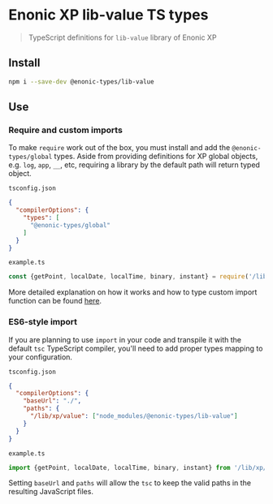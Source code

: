 # Enonic XP lib-value TS types

> TypeScript definitions for `lib-value` library of Enonic XP

## Install

```bash
npm i --save-dev @enonic-types/lib-value
```

## Use

### Require and custom imports

To make `require` work out of the box, you must install and add the `@enonic-types/global` types. Aside from providing definitions for XP
global objects, e.g. `log`, `app`, `__`, etc, requiring a library by the default path will return typed object.

`tsconfig.json`

```json
{
  "compilerOptions": {
    "types": [
      "@enonic-types/global"
    ]
  }
}
```

`example.ts`

```ts
const {getPoint, localDate, localTime, binary, instant} = require('/lib/xp/value');
```

More detailed explanation on how it works and how to type custom import function can be
found [here](https://developer.enonic.com/docs/xp/stable/api).

### ES6-style import

If you are planning to use `import` in your code and transpile it with the default `tsc` TypeScript compiler, you'll need to add proper
types mapping to your configuration.

`tsconfig.json`

```json
{
  "compilerOptions": {
    "baseUrl": "./",
    "paths": {
      "/lib/xp/value": ["node_modules/@enonic-types/lib-value"]
    }
  }
}
```

`example.ts`

```ts
import {getPoint, localDate, localTime, binary, instant} from '/lib/xp/value';
```

Setting `baseUrl` and `paths` will allow the `tsc` to keep the valid paths in the resulting JavaScript files.
